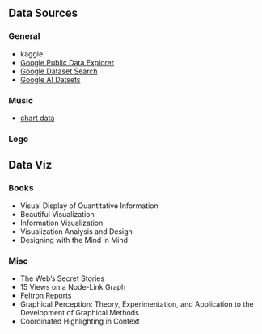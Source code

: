 ## Data Sources

### General
- kaggle
- [Google Public Data Explorer](https://www.google.com/publicdata/directory)
- [Google Dataset Search](https://toolbox.google.com/datasetsearch)
- [Google AI Datsets](https://ai.google/tools/datasets/)

### Music
- [chart data](https://chartdata.org/)

### Lego

## Data Viz

### Books
- Visual Display of Quantitative Information
- Beautiful Visualization
- Information Visualization
- Visualization Analysis and Design
- Designing with the Mind in Mind

### Misc
- The Web’s Secret Stories
- 15 Views on a Node-Link Graph
- Feltron Reports
- Graphical Perception: Theory, Experimentation, and Application to the Development of Graphical Methods
- Coordinated Highlighting in Context
 
